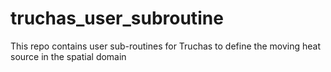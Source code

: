 # truchas_user_subroutine
This repo contains user sub-routines for Truchas to define the moving heat source in the spatial domain
